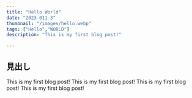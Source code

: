 ```yaml
---
title: "Hello World"
date: "2023-011-3"
thumbnail: "/images/hello.webp"
tags: ["Hello","WORLD"]
description: "This is my first blog post!"

---
```


## 見出し

This is my first blog post!
This is my first blog post!
This is my first blog post!
This is my first blog post!